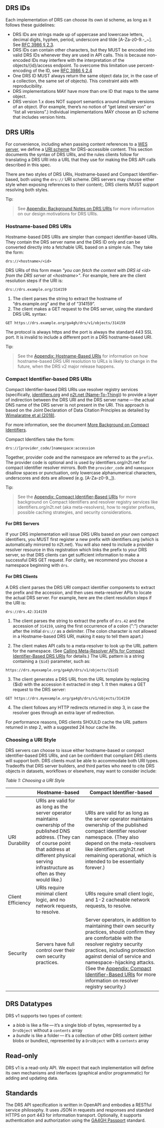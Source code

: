 ## DRS IDs

Each implementation of DRS can choose its own id scheme, as long as it follows these guidelines:

* DRS IDs are strings made up of uppercase and lowercase letters, decimal digits, hyphen, period, underscore and tilde [A-Za-z0-9.-_~]. See [RFC 3986 § 2.3](https://datatracker.ietf.org/doc/html/rfc3986#section-2.3).
* DRS IDs can contain other characters, but they MUST be encoded into valid DRS IDs whenever they are used in API calls. This is because non-encoded IDs may interfere with the interpretation of the objects/{id}/access endpoint. To overcome this limitation use percent-encoding of the ID, see [RFC 3986 § 2.4](https://datatracker.ietf.org/doc/html/rfc3986#section-2.4)
* One DRS ID MUST always return the same object data (or, in the case of a collection, the same set of objects). This constraint aids with reproducibility.
* DRS implementations MAY have more than one ID that maps to the same object.
* DRS version 1.x does NOT support semantics around multiple versions of an object. (For example, there’s no notion of “get latest version” or “list all versions”.) Individual implementations MAY choose an ID scheme that includes version hints.

## DRS URIs

For convenience, including when passing content references to a [WES server](https://github.com/ga4gh/workflow-execution-service-schemas), we define a [URI scheme](https://en.wikipedia.org/wiki/Uniform_Resource_Identifier#Generic_syntax) for DRS-accessible content. This section documents the syntax of DRS URIs, and the rules clients follow for translating a DRS URI into a URL that they use for making the DRS API calls described in this spec.

There are two styles of DRS URIs, Hostname-based and Compact Identifier-based, both using the `drs://` URI scheme. DRS servers may choose either style when exposing references to their content;. DRS clients MUST support resolving both styles.

Tip:
> See [Appendix: Background Notes on DRS URIs](#tag/Background-Notes-on-DRS-URIs) for more information on our design motivations for DRS URIs.

### Hostname-based DRS URIs

Hostname-based DRS URIs are simpler than compact identifier-based URIs. They contain the DRS server name and the DRS ID only and can be converted directly into a fetchable URL based on a simple rule. They take the form:

```
drs://<hostname>/<id>
```

DRS URIs of this form mean *\"you can fetch the content with DRS id \<id\> from the DRS server at \<hostname\>\"*.
For example, here are the client resolution steps if the URI is:

```
drs://drs.example.org/314159
```

1. The client parses the string to extract the hostname of “drs.example.org” and the id of “314159”.
2. The client makes a GET request to the DRS server, using the standard DRS URL syntax:

```
GET https://drs.example.org/ga4gh/drs/v1/objects/314159
```

The protocol is always https and the port is always the standard 443 SSL port. It is invalid to include a different port in a DRS hostname-based URI.

Tip:
> See the [Appendix: Hostname-Based URIs](#tag/Hostname-Based-URIs) for information on how hostname-based DRS URI resolution to URLs is likely to change in the future, when the DRS v2 major release happens.

### Compact Identifier-based DRS URIs

Compact Identifier-based DRS URIs use resolver registry services (specifically, [identifiers.org](https://identifiers.org/) and [n2t.net (Name-To-Thing)](https://n2t.net/)) to provide a layer of indirection between the DRS URI and the DRS server name — the actual DNS name of the DRS server is not present in the URI. This approach is based on the Joint Declaration of Data Citation Principles as detailed by [Wimalaratne et al (2018)](https://www.nature.com/articles/sdata201829).

For more information, see the document [More Background on Compact Identifiers](./more-background-on-compact-identifiers.html).

Compact Identifiers take the form:

```
drs://[provider_code/]namespace:accession
```

Together, provider code and the namespace are referred to as the `prefix`. The provider code is optional and is used by identifiers.org/n2t.net for compact identifier resolver mirrors. Both the `provider_code` and `namespace` disallow spaces or punctuation, only lowercase alphanumerical characters, underscores and dots are allowed (e.g. [A-Za-z0-9._]).

Tip:
> See the [Appendix: Compact Identifier-Based URIs](#tag/Compact-Identifier-Based-URIs) for more background on Compact Identifiers and resolver registry services like identifiers.org/n2t.net (aka meta-resolvers), how to register prefixes, possible caching strategies, and security considerations.

#### For DRS Servers

If your DRS implementation will issue DRS URIs based *on your own* compact identifiers, you MUST first register a new prefix with identifiers.org (which is automatically mirrored to n2t.net). You will also need to include a provider resolver resource in this registration which links the prefix to your DRS server, so that DRS clients can get sufficient information to make a successful DRS GET request. For clarity, we recommend you choose a namespace beginning with `drs`.

#### For DRS Clients

A DRS client parses the DRS URI compact identifier components to extract the prefix and the accession, and then uses meta-resolver APIs to locate the actual DRS server. For example, here are the client resolution steps if the URI is:

```
drs://drs.42:314159
```

1. The client parses the string to extract the prefix of `drs.42` and the accession of `314159`, using the first occurrence of a colon (":") character after the initial `drs://` as a delimiter. (The colon character is not allowed in a Hostname-based DRS URI, making it easy to tell them apart.)

2. The client makes API calls to a meta-resolver to look up the URL pattern for the namespace. (See [Calling Meta-Resolver APIs for Compact Identifier-Based DRS URIs](#section/Calling-Meta-Resolver-APIs-for-Compact-Identifier-Based-DRS-URIs) for details.) The URL pattern is a string containing a `{$id}` parameter, such as:

```
https://drs.myexample.org/ga4gh/drs/v1/objects/{$id}
```

3. The client generates a DRS URL from the URL template by replacing {$id} with the accession it extracted in step 1. It then makes a GET request to the DRS server:

```
GET https://drs.myexample.org/ga4gh/drs/v1/objects/314159
```

4. The client follows any HTTP redirects returned in step 3, in case the resolver goes through an extra layer of redirection.

For performance reasons, DRS clients SHOULD cache the URL pattern returned in step 2, with a suggested 24 hour cache life.

### Choosing a URI Style

DRS servers can choose to issue either hostname-based or compact identifier-based DRS URIs, and can be confident that compliant DRS clients will support both. DRS clients must be able to accommodate both URI types. Tradeoffs that DRS server builders, and third parties who need to cite DRS objects in datasets, workflows or elsewhere, may want to consider include:

*Table 1: Choosing a URI Style*

|                   | Hostname-based | Compact Identifier-based |
|-------------------|----------------|--------------------------|
| URI Durability    | URIs are valid for as long as the server operator maintains ownership of the published DNS address. (They can of course point that address at different physical serving infrastructure as often as they would like.) | URIs are valid for as long as the server operator maintains ownership of the published compact identifier resolver namespace. (They also depend on the meta-resolvers like identifiers.org/n2t.net remaining operational, which is intended to be essentially forever.) |
| Client Efficiency | URIs require minimal client logic, and no network requests, to resolve. | URIs require small client logic, and 1-2 cacheable network requests, to resolve. |
| Security          | Servers have full control over their own security practices. | Server operators, in addition to maintaining their own security practices, should confirm they are comfortable with the resolver registry security practices, including protection against denial of service and namespace-hijacking attacks. (See the [Appendix: Compact Identifier-Based URIs](#tag/Compact-Identifier-Based-URIs) for more information on resolver registry security.) |

## DRS Datatypes

DRS v1 supports two types of content:

* a *blob* is like a file — it’s a single blob of bytes, represented by a `DrsObject` without a `contents` array
* a *bundle* is like a folder — it’s a collection of other DRS content (either blobs or bundles), represented by a `DrsObject` with a `contents` array

## Read-only

DRS v1 is a read-only API. We expect that each implementation will define its own mechanisms and interfaces (graphical and/or programmatic) for adding and updating data.

## Standards

The DRS API specification is written in OpenAPI and embodies a RESTful service philosophy. It uses JSON in requests and responses and standard HTTPS on port 443 for information transport.  Optionally, it
supports authentication and authorization using the [GA4GH Passport](https://github.com/ga4gh-duri/ga4gh-duri.github.io/tree/master/researcher_ids) standard.
